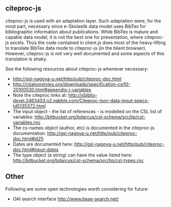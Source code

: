 citeproc-js
--------------------------------------------------
citeproc-js is used with an adaptation layer. Such adaptation were, for the most part, necessary since
e-Skolastik data model uses BibTex for bibliographic information about publications. 
While BibTex is mature and capable data model, it is not the best one for presentation, where
citeproc-js excels. Thus the code contained in client.js does most of the heavy-lifting to
translate BibTex data mode to citeproc-js (in the blient browser). However, citeproc-js 
is not very well documented and some aspects of this translation is shaky.

See the following resources about citeproc-js whenever necessary:
* http://gsl-nagoya-u.net/http/pub/citeproc-doc.html
* http://citationstyles.org/downloads/specification-csl10-20100530.html#appendix-i-variables
* Note the citeproc links at: http://xbiblio-devel.2463403.n2.nabble.com/Citeproc-json-data-input-specs-td5135372.html
* The input object - the list of references - is modelled on the CSL list of variables: http://bitbucket.org/bdarcus/csl-schema/src/tip/csl-variables.rnc
* The cs-names object (author, etc) is documented in the citeproc-js documentation: http://gsl-nagoya-u.net/http/pub/citeproc-doc.html#id25
* Dates are documented here: http://gsl-nagoya-u.net/http/pub/citeproc-doc.html#input-dates
* The type object (a string) can have the value listed here: http://bitbucket.org/bdarcus/csl-schema/src/tip/csl-types.rnc

Other
------
Following are some open technologies worth considering for future:
* OAI search interface http://www.base-search.net/

